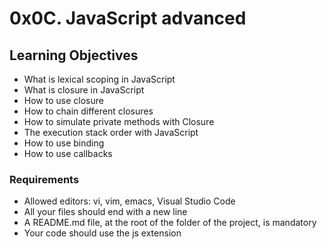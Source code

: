# 0x0C. JavaScript advanced
## Learning Objectives
+ What is lexical scoping in JavaScript
+ What is closure in JavaScript
+ How to use closure
+ How to chain different closures
+ How to simulate private methods with Closure
+ The execution stack order with JavaScript
+ How to use binding
+ How to use callbacks
### Requirements
+ Allowed editors: vi, vim, emacs, Visual Studio Code
+ All your files should end with a new line
+ A README.md file, at the root of the folder of the project, is mandatory
+ Your code should use the js extension
